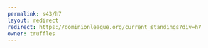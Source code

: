 ```yaml
---
permalink: s43/h7
layout: redirect
redirect: https://dominionleague.org/current_standings?div=h7
owner: truffles
---
```

